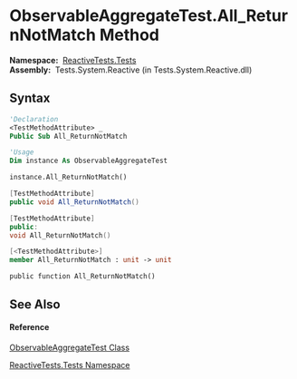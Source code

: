 # ObservableAggregateTest.All\_ReturnNotMatch Method

**Namespace:**  [ReactiveTests.Tests](ReactiveTests.Tests\ReactiveTests.Tests.md)  
**Assembly:**  Tests.System.Reactive (in Tests.System.Reactive.dll)

## Syntax

```vb
'Declaration
<TestMethodAttribute> _
Public Sub All_ReturnNotMatch
```

```vb
'Usage
Dim instance As ObservableAggregateTest

instance.All_ReturnNotMatch()
```

```csharp
[TestMethodAttribute]
public void All_ReturnNotMatch()
```

```c++
[TestMethodAttribute]
public:
void All_ReturnNotMatch()
```

```fsharp
[<TestMethodAttribute>]
member All_ReturnNotMatch : unit -> unit 
```

```jscript
public function All_ReturnNotMatch()
```

## See Also

#### Reference

[ObservableAggregateTest Class](ObservableAggregateTest\ObservableAggregateTest.md)

[ReactiveTests.Tests Namespace](ReactiveTests.Tests\ReactiveTests.Tests.md)
